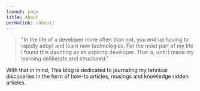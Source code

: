 ```yaml
---
layout: page
title: About
permalink: /about/
---
```


>"In the life of a developer more often than not, you end up having to rapidly adopt and learn new technologies.  For the most part of my life I found this daunting as an aspiring developer. That is, until I made my learning deliberate and structured."

With that in mind, This blog is dedicated to journaling my tehnical discoveries in the form of how-to articles, musings and knowledge ridden articles.
